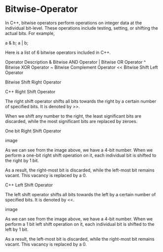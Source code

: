# Bitwise-Operator

In C++, bitwise operators perform operations on integer data at the individual bit-level. These operations include testing, setting, or shifting the actual bits. For example,

a & b; a | b;

Here is a list of 6 bitwise operators included in C++.

Operator Description & Bitwise AND Operator | Bitwise OR Operator ^ Bitwise XOR Operator ~ Bitwise Complement Operator << Bitwise Shift Left Operator

Bitwise Shift Right Operator

C++ Right Shift Operator

The right shift operator shifts all bits towards the right by a certain number of specified bits. It is denoted by >>.

When we shift any number to the right, the least significant bits are discarded, while the most significant bits are replaced by zeroes.

One bit Right Shift Operator

image

As we can see from the image above, we have a 4-bit number. When we perform a one-bit right shift operation on it, each individual bit is shifted to the right by 1 bit.

As a result, the right-most bit is discarded, while the left-most bit remains vacant. This vacancy is replaced by a 0.

C++ Left Shift Operator

The left shift operator shifts all bits towards the left by a certain number of specified bits. It is denoted by <<.

image

As we can see from the image above, we have a 4-bit number. When we perform a 1 bit left shift operation on it, each individual bit is shifted to the left by 1 bit.

As a result, the left-most bit is discarded, while the right-most bit remains vacant. This vacancy is replaced by a 0.

